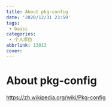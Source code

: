 ```yaml
---
title: About pkg-config
date: '2020/12/31 23:59'
tags:
 - baisc
categories:
 - 个人项目
abbrlink: 13013
cover: 
---
```

# About pkg-config

https://zh.wikipedia.org/wiki/Pkg-config

